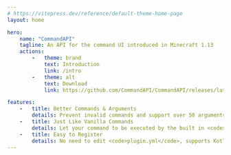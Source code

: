 ```yaml
---
# https://vitepress.dev/reference/default-theme-home-page
layout: home

hero:
    name: "CommandAPI"
    tagline: An API for the command UI introduced in Minecraft 1.13
    actions:
        -   theme: brand
            text: Introduction
            link: /intro
        -   theme: alt
            text: Download
            link: https://github.com/CommandAPI/CommandAPI/releases/latest

features:
    -   title: Better Commands & Arguments
        details: Prevent invalid commands and support over 50 arguments with built-in error checking, suggestions, tooltips, and precise permission.
    -   title: Just Like Vanilla Commands
        details: Let your command to be executed by the built in <code>/execute</code> command, commandblocks, functions and tags.
    -   title: Easy to Register
        details: No need to edit <code>plugin.yml</code>, supports Kotlin DSL, and Brigadier-like <code>CommandTree</code>. Also provide detailed documentation.
---
```


<script setup>

import ProjectTeam from '../.vitepress/theme/author/ProjectTeam.vue';

</script>

<ProjectTeam></ProjectTeam>